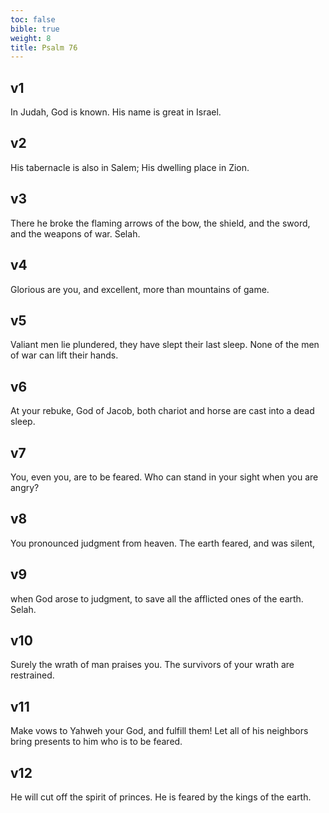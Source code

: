 ```yaml
---
toc: false
bible: true
weight: 8
title: Psalm 76
---
```




## v1 
In Judah, God is known. His name is great in Israel. 

## v2 
His tabernacle is also in Salem; His dwelling place in Zion. 

## v3 
There he broke the flaming arrows of the bow, the shield, and the sword, and the weapons of war. Selah. 

## v4 
Glorious are you, and excellent, more than mountains of game. 

## v5 
Valiant men lie plundered, they have slept their last sleep. None of the men of war can lift their hands. 

## v6 
At your rebuke, God of Jacob, both chariot and horse are cast into a dead sleep. 

## v7 
You, even you, are to be feared. Who can stand in your sight when you are angry? 

## v8 
You pronounced judgment from heaven. The earth feared, and was silent, 

## v9 
when God arose to judgment, to save all the afflicted ones of the earth. Selah. 

## v10 
Surely the wrath of man praises you. The survivors of your wrath are restrained. 

## v11 
Make vows to Yahweh your God, and fulfill them! Let all of his neighbors bring presents to him who is to be feared. 

## v12 
He will cut off the spirit of princes. He is feared by the kings of the earth.
